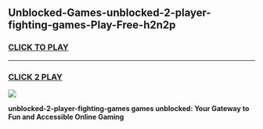 
## Unblocked-Games-unblocked-2-player-fighting-games-Play-Free-h2n2p
<h3>
<a href="https://premium76.site?title=unblocked-2-player-fighting-games&ref=17A">CLICK TO PLAY</a></h3>
<hr>

<h3>
<a href="https://premium76.site?title=unblocked-2-player-fighting-games&ref=17A">CLICK 2 PLAY</a>
  
</h3>

<a href="https://premium76.site?title=unblocked-2-player-fighting-games&ref=17A"><img src="https://clearcache.store/games.png"></a>


**unblocked-2-player-fighting-games games unblocked: Your Gateway to Fun and Accessible Online Gaming**
